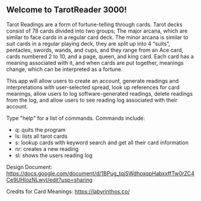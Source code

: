 ## Welcome to TarotReader 3000!

Tarot Readings are a form of fortune-telling through cards. Tarot decks consist of 78 cards divided into two groups; 
The major arcana, which are similar to face cards in a regular card deck. The minor arcana is similar to suit cards in 
a regular playing deck, they are split up into 4 “suits”, pentacles, swords, wands, and cups, and they range from an 
Ace card, cards numbered 2 to 10, and a page, queen, and king card. Each card has a meaning associated with it, and 
when cards are put together, meanings change, which can be interpreted as a fortune.

This app will allow users to create an account, generate readings and interpretations with user-selected spread, look up references for card meanings, allow users to log software-generated readings, delete readings from the log, and allow users to see reading log associated with their account.

Type "help" for a list of commands. Commands include:
- q: quits the program
- ls: lists all tarot cards
- s: lookup cards with keyword search and get all their card information
- nr: creates a new reading
- sl: shows the users reading log

Design Document: https://docs.google.com/document/d/1BPug_tqjSWdhoxqpHabxxffTw0rZC4Ce9UHIozNLwyI/edit?usp=sharing

Credits for Card Meanings: https://labyrinthos.co/
